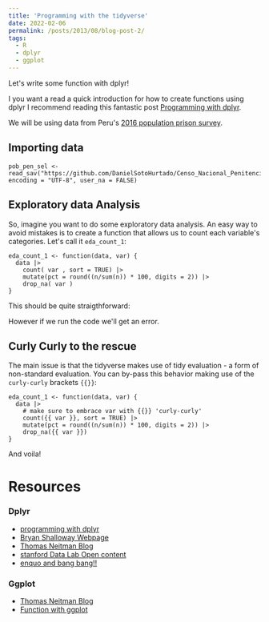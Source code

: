 ```yaml
---
title: 'Programming with the tidyverse'
date: 2022-02-06
permalink: /posts/2013/08/blog-post-2/
tags:
  - R
  - dplyr
  - ggplot
---
```


Let's write some function with dplyr! 

I you want a read a quick introduction for how to create functions using dplyr I recommend reading this fantastic post [Programming with dplyr](https://dplyr.tidyverse.org/articles/programming.html).

We will be using data from Peru's [2016 population prison survey](http://iinei.inei.gob.pe/microdatos/).

Importing data
----
```
pob_pen_sel <- read_sav("https://github.com/DanielSotoHurtado/Censo_Nacional_Penitenciario/raw/main/_data/pob_pen_sel.sav", encoding = "UTF-8", user_na = FALSE)
```
Exploratory data Analysis
-----
So, imagine you want to do some exploratory data analysis. An easy way to avoid mistakes is to create a function that allows us to count each variable's categories. Let's call it `eda_count_1`: 

```
eda_count_1 <- function(data, var) {
  data |> 
    count( var , sort = TRUE) |> 
    mutate(pct = round((n/sum(n)) * 100, digits = 2)) |> 
    drop_na( var )
}
```
This should be quite straigthforward:


However if we run the code we'll get an error.

Curly Curly to the rescue
----

The main issue is that the tidyverse makes use of tidy evaluation - a form of non-standard evaluation. You can by-pass this behavior making use of the `curly-curly` brackets `{{}}`:

```
eda_count_1 <- function(data, var) {
  data |> 
    # make sure to embrace var with {{}} 'curly-curly'
    count({{ var }}, sort = TRUE) |> 
    mutate(pct = round((n/sum(n)) * 100, digits = 2)) |> 
    drop_na({{ var }})
}
```

And voila!

Resources
=======
### Dplyr

* [programming with dplyr](https://dplyr.tidyverse.org/articles/programming.html)
* [Bryan Shalloway Webpage](https://www.bryanshalloway.com/2020/06/25/using-across-to-build-functions-with-dplyr-with-notes-on-legacy-approaches/)
* [Thomas Neitman Blog](https://thomasadventure.blog/posts/understanding-nse-part1/)
* [stanford Data Lab Open content](https://dcl-prog.stanford.edu/tidy-eval-basics.html)
* [enquo and bang bang!!](http://rstudio-pubs-static.s3.amazonaws.com/328769_e8a0152e155b4163b4a54473adcea229.html)

### Ggplot

* [Thomas Neitman Blog](https://thomasadventure.blog/posts/turning-your-ggplot2-code-into-a-function/)
* [Function with ggplot](https://www.youtube.com/watch?v=9v9-EpTuwk0)
